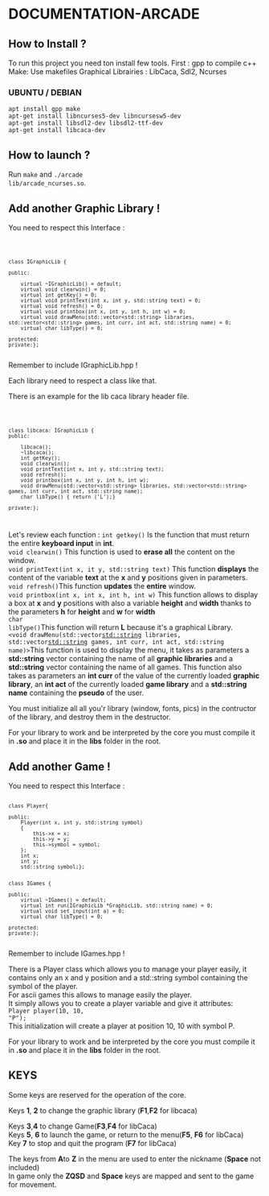 DOCUMENTATION-ARCADE
=======

<h2>How to Install ?</h2>

To run this project you need ton install few tools.
First : gpp to compile c++
Make: Use makefiles
Graphical Librairies : LibCaca, Sdl2, Ncurses

<h3>UBUNTU / DEBIAN</h3>
<code>apt install gpp make</code></br>
<code>apt-get install libncurses5-dev libncursesw5-dev</code></br>
<code>apt-get install libsdl2-dev libsdl2-ttf-dev</code></br>
<code>apt-get install libcaca-dev</code>

<h2>How to launch ?</h2>

Run <code>make</code> and <code>./arcade lib/arcade_ncurses.so</code>.

<h2>Add another Graphic Library !</h2>

You need to respect this Interface : 

<code>

    class IGraphicLib {

    public:

        virtual ~IGraphicLib() = default;
        virtual void clearwin() = 0;
        virtual int getKey() = 0;
        virtual void printText(int x, int y, std::string text) = 0;
        virtual void refresh() = 0;
        virtual void printbox(int x, int y, int h, int w) = 0;
        virtual void drawMenu(std::vector<std::string> libraries, std::vector<std::string> games, int curr, int act, std::string name) = 0;
        virtual char libType() = 0;

    protected:
    private:};
</code>
Remember to include IGraphicLib.hpp !

Each library need to respect a class like that.

There is an example for the lib caca library header file.

<code>

    class libcaca: IGraphicLib {
    public:

        libcaca();
        ~libcaca();
        int getKey();
        void clearwin();
        void printText(int x, int y, std::string text);
        void refresh();
        void printbox(int x, int y, int h, int w);
        void drawMenu(std::vector<std::string> libraries, std::vector<std::string> games, int curr, int act, std::string name);
        char libType() { return ('L');}

    private:};
</code>

Let's review each function : 
<code>int getkey()</code> Is the function that must return the entire **keyboard input** in **int**.</br>
<code>void clearwin()</code> This function is used to **erase all** the content on the window.</br>
<code>void printText(int x, it y, std::string text)</code> This function **displays** the content of the variable **text** at the **x** and **y** positions given in parameters.</br>
<code>void refresh()</code>This function **updates** the **entire** window.</br>
<code>void printbox(int x, int x, int h, int w)</code>
This function allows to display a box at **x** and **y** positions with also a variable **height** and **width** thanks to the parameters **h** for **height** and **w** for **width**</br>
<code>char libType()</code>This function will return **L** because it's a graphical Library.</br>
<code><void drawMenu(std::vector<std::string> libraries, std::vector<std::string> games, int curr, int act, std::string name)></code>This function is used to display the menu, it takes as parameters a **std::string** vector containing the name of all **graphic libraries** and a **std::string** vector containing the name of all games.
This function also takes as parameters an **int curr** of the value of the currently loaded **graphic library**, an **int act** of the currently loaded **game library** and a **std::string name** containing the **pseudo** of the user.</br>


You must initialize all all you'r library (window, fonts, pics) in the contructor of the library, and destroy them in the destructor.

For your library to work and be interpreted by the core you must compile it in **.so** and place it in the **libs** folder in the root.

<h2>Add another Game !</h2>
You need to respect this Interface : 
<code>

    class Player{

    public:
        Player(int x, int y, std::string symbol)
        {
            this->x = x;
            this->y = y;
            this->symbol = symbol;
        };
        int x;
        int y;
        std::string symbol;};


    class IGames {
    
    public:
        virtual ~IGames() = default;
        virtual int run(IGraphicLib *GraphicLib, std::string name) = 0;
        virtual void set_input(int a) = 0;
        virtual char libType() = 0;

    protected:
    private:};
</code>
Remember to include IGames.hpp !

There is a Player class which allows you to manage your player easily, it contains only an x and y position and a std::string symbol containing the symbol of the player.</br>
For ascii games this allows to manage easily the player.</br>
It simply allows you to create a player variable and give it attributes:</br>
<code>Player player(10, 10, "P");</code></br>
This initialization will create a player at position 10, 10 with symbol P.

For your library to work and be interpreted by the core you must compile it in **.so** and place it in the **libs** folder in the root.

<h2>KEYS</h2>
Some keys are reserved for the operation of the core.</br>

Keys **1**, **2** to change the graphic library (**F1**,**F2** for libcaca)</br>

Keys **3**,**4** to change Game(**F3**,**F4** for libCaca)</br>
Keys **5**, **6** to launch the game, or return to the menu(**F5**, **F6** for libCaca)</br>
Key **7** to stop and quit the program (**F7** for libCaca)</br>

The keys from **A**to **Z** in the menu are used to enter the nickname (**Space** not included)</br>
In game only the **ZQSD** and **Space** keys are mapped and sent to the game for movement.</br>
